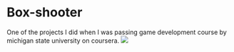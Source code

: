 # Box-shooter
One of the projects I did when I was passing game development course by michigan state university on coursera.
<img src="https://pp.userapi.com/c840431/v840431275/16831/whLabSMLjzc.jpg">
